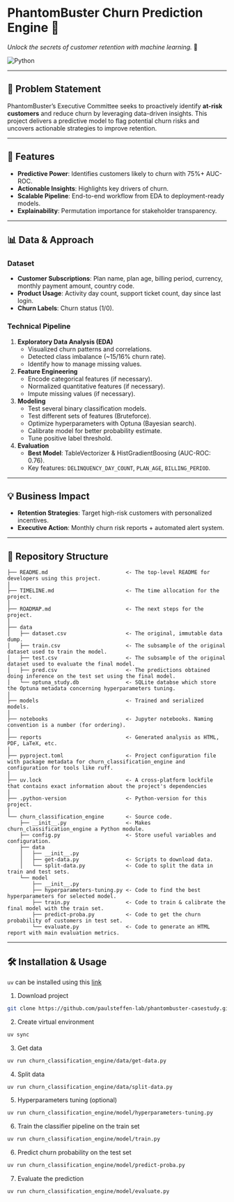 # PhantomBuster Churn Prediction Engine 👻

*Unlock the secrets of customer retention with machine learning.* 🔮 

![Python](https://img.shields.io/badge/Python-3.11%2B-blue)

---

## 🎯 Problem Statement  
PhantomBuster’s Executive Committee seeks to proactively identify **at-risk customers** and reduce churn by leveraging data-driven insights. This project delivers a predictive model to flag potential churn risks and uncovers actionable strategies to improve retention.

---

## 🚀 Features  
- **Predictive Power**: Identifies customers likely to churn with 75%+ AUC-ROC.  
- **Actionable Insights**: Highlights key drivers of churn.  
- **Scalable Pipeline**: End-to-end workflow from EDA to deployment-ready models.  
- **Explainability**: Permutation importance for stakeholder transparency.  

---

## 📊 Data & Approach  
### Dataset  
- **Customer Subscriptions**: Plan name, plan age, billing period, currency, monthly payment amount, country code. 
- **Product Usage**: Activity day count, support ticket count, day since last login.  
- **Churn Labels**: Churn status (1/0).  

### Technical Pipeline  
1. **Exploratory Data Analysis (EDA)**  
   - Visualized churn patterns and correlations.  
   - Detected class imbalance (~15/16% churn rate).  
   - Identify how to manage missing values.
2. **Feature Engineering**  
   - Encode categorical features (if necessary). 
   - Normalized quantitative features (if necessary).  
   - Impute missing values (if necessary).
3. **Modeling**  
   - Test several binary classification models.  
   - Test different sets of features (Bruteforce).
   - Optimize hyperparameters with Optuna (Bayesian search).  
   - Calibrate model for better probability estimate.
   - Tune positive label threshold.
4. **Evaluation**  
   - **Best Model**: TableVectorizer & HistGradientBoosing (AUC-ROC: 0.76).  
   - Key features: `DELINQUENCY_DAY_COUNT`, `PLAN_AGE`, `BILLING_PERIOD`.  

---

## 💡 Business Impact  
- **Retention Strategies**: Target high-risk customers with personalized incentives.  
- **Executive Action**: Monthly churn risk reports + automated alert system.  

---

## 📂 Repository Structure
```
├── README.md                         <- The top-level README for developers using this project.
│
├── TIMELINE.md                       <- The time allocation for the project.
│
├── ROADMAP.md                        <- The next steps for the project.
│
├── data
│   ├── dataset.csv                   <- The original, immutable data dump.
│   ├── train.csv                     <- The subsample of the original dataset used to train the model.
│   ├── test.csv                      <- The subsample of the original dataset used to evaluate the final model.
│   ├── pred.csv                      <- The predictions obtained doing inference on the test set using the final model.
│   └── optuna_study.db               <- SQLite databse which store the Optuna metadata concerning hyperparameters tuning.
│
├── models                            <- Trained and serialized models.
│
├── notebooks                         <- Jupyter notebooks. Naming convention is a number (for ordering).
│
├── reports                           <- Generated analysis as HTML, PDF, LaTeX, etc.
│  
├── pyproject.toml                    <- Project configuration file with package metadata for churn_classification_engine and configuration for tools like ruff.
│
├── uv.lock                           <- A cross-platform lockfile that contains exact information about the project's dependencies
│
├── .python-version                   <- Python-version for this project.
│
└── churn_classification_engine       <- Source code.
    ├── __init__.py                   <- Makes churn_classification_engine a Python module.
    ├── config.py                     <- Store useful variables and configuration.
    ├── data
    │   ├── __init__.py
    │   ├── get-data.py               <- Scripts to download data.
    │   └── split-data.py             <- Code to split the data in train and test sets.
    └── model                
        ├── __init__.py 
        ├── hyperparameters-tuning.py <- Code to find the best hyperparameters for selected model.  
        ├── train.py                  <- Code to train & calibrate the final model with the train set.          
        ├── predict-proba.py          <- Code to get the churn probability of customers in test set.            
        └── evaluate.py               <- Code to generate an HTML report with main evaluation metrics.

```

---

## 🛠️ Installation & Usage 

`uv` can be installed using this [link](https://docs.astral.sh/uv/getting-started/installation/)

1. Download project 
```bash
git clone https://github.com/paulsteffen-lab/phantombuster-casestudy.git
```

2. Create virtual environment
```bash
uv sync
```

3. Get data
```bash
uv run churn_classification_engine/data/get-data.py
```

4. Split data
```bash
uv run churn_classification_engine/data/split-data.py
```

5. Hyperparameters tuning (optional)
```bash
uv run churn_classification_engine/model/hyperparameters-tuning.py
```

6. Train the classifier pipeline on the train set
```bash
uv run churn_classification_engine/model/train.py
```

6. Predict churn probability on the test set
```bash
uv run churn_classification_engine/model/predict-proba.py
```

7. Evaluate the prediction
```bash
uv run churn_classification_engine/model/evaluate.py
```